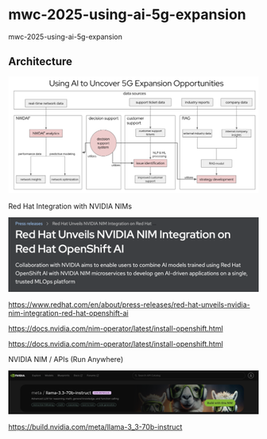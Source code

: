 # mwc-2025-using-ai-5g-expansion
mwc-2025-using-ai-5g-expansion


## Architecture

![alt text](Red-Hat-5G-DSS.png)

Red Hat Integration with NVIDIA NIMs

![alt text](image.png)

https://www.redhat.com/en/about/press-releases/red-hat-unveils-nvidia-nim-integration-red-hat-openshift-ai


https://docs.nvidia.com/nim-operator/latest/install-openshift.html

https://docs.nvidia.com/nim-operator/latest/install-openshift.html

NVIDIA NIM / APIs (Run Anywhere)

![alt text](image-1.png)

https://build.nvidia.com/meta/llama-3_3-70b-instruct